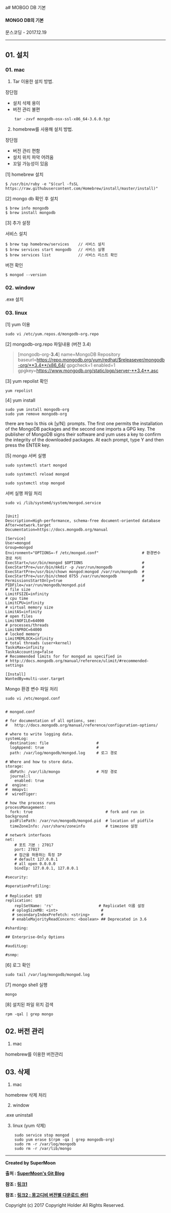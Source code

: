 a# MOBGO DB 기본

#### MONGO DB의 기본

<div class="pull-right"> 문스코딩 - 2017.12.19 </div>

---

## 01. 설치

### 01. mac

01. Tar 이용한 설치 방법.

장단점
- 설치 삭제 용이
- 버전 관리 불편

```
    tar -zxvf mongodb-osx-ssl-x86_64-3.6.0.tgz
```

02. homebrew를 사용해 설치 방법.

장단점
- 버전 관리 편함
- 설치 위치 파악 어려움
- 꼬일 가능성이 있음

[1] homebrew 설치

    $ /usr/bin/ruby -e "$(curl -fsSL https://raw.githubusercontent.com/Homebrew/install/master/install)"

[2] mongo db 확인 후 설치

    $ brew info mongodb
    $ brew install mongodb

[3] 추가 설정

서비스 설치

    $ brew tap homebrew/services    // 서비스 설치
    $ brew services start mongodb   // 서비스 실행
    $ brew services list            // 서비스 리스트 확인

버전 확인

    $ mongod --version

### 02. window

.exe 설치

### 03. linux

[1] yum 이용

    sudo vi /etc/yum.repos.d/mongodb-org.repo

[2] mongodb-org.repo 파일내용 (버전 3.4)

> [mongodb-org-**3.4**]
> name=MongoDB Repository
> baseurl=https://repo.mongodb.org/yum/redhat/$releasever/mongodb-org/**3.4**/x86_64/
> gpgcheck=1
> enabled=1
> gpgkey=https://www.mongodb.org/static/pgp/server-**3.4**.asc

[3] yum repolist 확인

    yum repolist

[4] yum install

    sudo yum install mongodb-org
    sudo yum remove mongodb-org

there are two Is this ok [y/N]: prompts. The first one permits the installation of the MongoDB packages and the second one imports a GPG key. The publisher of MongoDB signs their software and yum uses a key to confirm the integrity of the downloaded packages. At each prompt, type Y and then press the ENTER key.

[5] mongo 서버 실행

    sudo systemctl start mongod

    sudo systemctl reload mongod

    sudo systemctl stop mongod

서버 실행 파일 처리

    sudo vi /lib/systemd/system/mongod.service

```

[Unit]
Description=High-performance, schema-free document-oriented database
After=network.target
Documentation=https://docs.mongodb.org/manual

[Service]
User=mongod
Group=mongod
Environment="OPTIONS=-f /etc/mongod.conf"                   # 환경변수 경로 처리
ExecStart=/usr/bin/mongod $OPTIONS                          #
ExecStartPre=/usr/bin/mkdir -p /var/run/mongodb             #
ExecStartPre=/usr/bin/chown mongod:mongod /var/run/mongodb  #
ExecStartPre=/usr/bin/chmod 0755 /var/run/mongodb           #
PermissionsStartOnly=true                                   #
PIDFile=/var/run/mongodb/mongod.pid
# file size
LimitFSIZE=infinity
# cpu time
LimitCPU=infinity
# virtual memory size
LimitAS=infinity
# open files
LimitNOFILE=64000
# processes/threads
LimitNPROC=64000
# locked memory
LimitMEMLOCK=infinity
# total threads (user+kernel)
TasksMax=infinity
TasksAccounting=false
# Recommended limits for for mongod as specified in
# http://docs.mongodb.org/manual/reference/ulimit/#recommended-settings

[Install]
WantedBy=multi-user.target
```

Mongo 환경 변수 파일 처리

    sudo vi /etc/mongod.conf

```

# mongod.conf

# for documentation of all options, see:
#   http://docs.mongodb.org/manual/reference/configuration-options/

# where to write logging data.
systemLog:
  destination: file                     #
  logAppend: true                       #
  path: /var/log/mongodb/mongod.log     # 로그 경로

# Where and how to store data.
storage:
  dbPath: /var/lib/mongo                # 저장 경로
  journal:l
    enabled: true
#  engine:
#  mmapv1:
#  wiredTiger:

# how the process runs
processManagement:
  fork: true                                # fork and run in background
  pidFilePath: /var/run/mongodb/mongod.pid  # location of pidfile
  timeZoneInfo: /usr/share/zoneinfo         # timezone 설정

# network interfaces
net:
    # 포트 기본 : 27017
    port: 27017        
    # 접근을 허용하는 특정 IP
    # default 127.0.0.1
    # all open 0.0.0.0
    bindIp: 127.0.0.1, 127.0.0.1

#security:

#operationProfiling:

# ReplicaSet 설정
replication:
    replSetName: 'rs'                    # ReplicaSet 이름 설정
   # oplogSizeMB: <int>                   #
   # secondaryIndexPrefetch: <string>     #
   # enableMajorityReadConcern: <boolean> ## Deprecated in 3.6

#sharding:

## Enterprise-Only Options

#auditLog:

#snmp:

```

[6] 로그 확인

    sudo tail /var/log/mongodb/mongod.log

[7] mongo shell 실행

    mongo

[8] 설치된 파일 위치 검색

    rpm -qal | grep mongo


## 02. 버전 관리

01. mac

homebrew를 이용한 버전관리

## 03. 삭제

01. mac

homebrew 삭제 처리

02. window

.exe uninstall

03. linux (yum 삭제)

```
    sudo service stop mongod
    sudo yum erase $(rpm -qa | grep mongodb-org)
    sudo rm -r /var/log/mongodb
    sudo rm -r /var/lib/mongo
```



---

**Created by SuperMoon**

**출처 : [SuperMoon's Git Blog](https://github.com/jm921106)**

**참조 : [링크1](https://docs.mongodb.com/manual/reference/configuration-options/)**

**참조 : [링크2 : 몽고디비 버전별 다운로드 센터](https://www.mongodb.org/dl/osx)**

Copyright (c) 2017 Copyright Holder All Rights Reserved.
